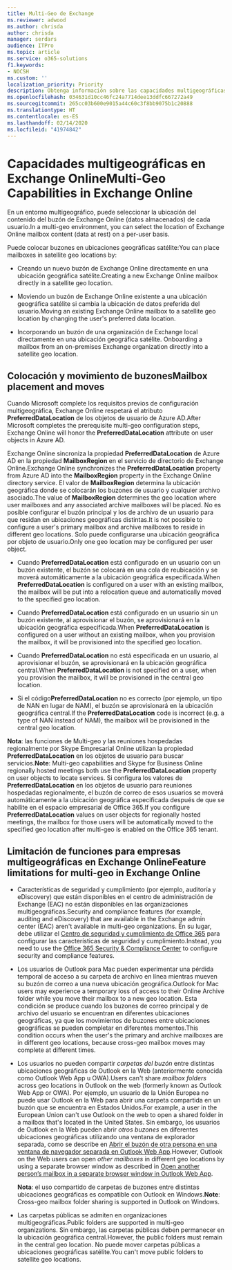 ```yaml
---
title: Multi-Geo de Exchange
ms.reviewer: adwood
ms.author: chrisda
author: chrisda
manager: serdars
audience: ITPro
ms.topic: article
ms.service: o365-solutions
f1.keywords:
- NOCSH
ms.custom: ''
localization_priority: Priority
description: Obtenga información sobre las capacidades multigeográficas en Exchange Online
ms.openlocfilehash: 034631d10cc46fc24a7714dee13ddfc667272a49
ms.sourcegitcommit: 265cc03b600e9015a44c60c3f8bb9075b1c20888
ms.translationtype: HT
ms.contentlocale: es-ES
ms.lasthandoff: 02/14/2020
ms.locfileid: "41974842"
---
```

# <a name="multi-geo-capabilities-in-exchange-online"></a><span data-ttu-id="596fd-103">Capacidades multigeográficas en Exchange Online</span><span class="sxs-lookup"><span data-stu-id="596fd-103">Multi-Geo Capabilities in Exchange Online</span></span>

<span data-ttu-id="596fd-104">En un entorno multigeográfico, puede seleccionar la ubicación del contenido del buzón de Exchange Online (datos almacenados) de cada usuario.</span><span class="sxs-lookup"><span data-stu-id="596fd-104">In a multi-geo environment, you can select the location of Exchange Online mailbox content (data at rest) on a per-user basis.</span></span>

<span data-ttu-id="596fd-105">Puede colocar buzones en ubicaciones geográficas satélite:</span><span class="sxs-lookup"><span data-stu-id="596fd-105">You can place mailboxes in satellite geo locations by:</span></span>

- <span data-ttu-id="596fd-106">Creando un nuevo buzón de Exchange Online directamente en una ubicación geográfica satélite.</span><span class="sxs-lookup"><span data-stu-id="596fd-106">Creating a new Exchange Online mailbox directly in a satellite geo location.</span></span>

- <span data-ttu-id="596fd-107">Moviendo un buzón de Exchange Online existente a una ubicación geográfica satélite si cambia la ubicación de datos preferida del usuario.</span><span class="sxs-lookup"><span data-stu-id="596fd-107">Moving an existing Exchange Online mailbox to a satellite geo location by changing the user's preferred data location.</span></span>

- <span data-ttu-id="596fd-108">Incorporando un buzón de una organización de Exchange local directamente en una ubicación geográfica satélite. </span><span class="sxs-lookup"><span data-stu-id="596fd-108">Onboarding a mailbox from an on-premises Exchange organization directly into a satellite geo location.</span></span>

## <a name="mailbox-placement-and-moves"></a><span data-ttu-id="596fd-109">Colocación y movimiento de buzones</span><span class="sxs-lookup"><span data-stu-id="596fd-109">Mailbox placement and moves</span></span>

<span data-ttu-id="596fd-110">Cuando Microsoft complete los requisitos previos de configuración multigeográfica, Exchange Online respetará el atributo **PreferredDataLocation** de los objetos de usuario de Azure AD.</span><span class="sxs-lookup"><span data-stu-id="596fd-110">After Microsoft completes the prerequisite multi-geo configuration steps, Exchange Online will honor the **PreferredDataLocation** attribute on user objects in Azure AD.</span></span>

<span data-ttu-id="596fd-111">Exchange Online sincroniza la propiedad **PreferredDataLocation** de Azure AD en la propiedad **MailboxRegion** en el servicio de directorio de Exchange Online.</span><span class="sxs-lookup"><span data-stu-id="596fd-111">Exchange Online synchronizes the **PreferredDataLocation** property from Azure AD into the **MailboxRegion** property in the Exchange Online directory service.</span></span> <span data-ttu-id="596fd-112">El valor de **MailboxRegion** determina la ubicación geográfica donde se colocarán los buzones de usuario y cualquier archivo asociado.</span><span class="sxs-lookup"><span data-stu-id="596fd-112">The value of **MailboxRegion** determines the geo location where user mailboxes and any associated archive mailboxes will be placed.</span></span> <span data-ttu-id="596fd-113">No es posible configurar el buzón principal y los de archivo de un usuario para que residan en ubicaciones geográficas distintas.</span><span class="sxs-lookup"><span data-stu-id="596fd-113">It is not possible to configure a user's primary mailbox and archive mailboxes to reside in different geo locations.</span></span> <span data-ttu-id="596fd-114">Solo puede configurarse una ubicación geográfica por objeto de usuario.</span><span class="sxs-lookup"><span data-stu-id="596fd-114">Only one geo location may be configured per user object.</span></span>

- <span data-ttu-id="596fd-115">Cuando **PreferredDataLocation** está configurado en un usuario con un buzón existente, el buzón se colocará en una cola de reubicación y se moverá automáticamente a la ubicación geográfica especificada.</span><span class="sxs-lookup"><span data-stu-id="596fd-115">When **PreferredDataLocation** is configured on a user with an existing mailbox, the mailbox will be put into a relocation queue and automatically moved to the specified geo location.</span></span>

- <span data-ttu-id="596fd-116">Cuando **PreferredDataLocation** está configurado en un usuario sin un buzón existente, al aprovisionar el buzón, se aprovisionará en la ubicación geográfica especificada.</span><span class="sxs-lookup"><span data-stu-id="596fd-116">When **PreferredDataLocation** is configured on a user without an existing mailbox, when you provision the mailbox, it will be provisioned into the specified geo location.</span></span>

- <span data-ttu-id="596fd-117">Cuando **PreferredDataLocation** no está especificada en un usuario, al aprovisionar el buzón, se aprovisionará en la ubicación geográfica central.</span><span class="sxs-lookup"><span data-stu-id="596fd-117">When **PreferredDataLocation** is not specified on a user, when you provision the mailbox, it will be provisioned in the central geo location.</span></span>

- <span data-ttu-id="596fd-118">Si el código**PreferredDataLocation** no es correcto (por ejemplo, un tipo de NAN en lugar de NAM), el buzón se aprovisionará en la ubicación geográfica central.</span><span class="sxs-lookup"><span data-stu-id="596fd-118">If the **PreferredDataLocation** code is incorrect (e.g. a type of NAN instead of NAM), the mailbox will be provisioned in the central geo location.</span></span>

<span data-ttu-id="596fd-119">**Nota**: las funciones de Multi-geo y las reuniones hospedadas regionalmente por Skype Empresarial Online utilizan la propiedad **PreferredDataLocation** en los objetos de usuario para buscar servicios.</span><span class="sxs-lookup"><span data-stu-id="596fd-119">**Note**: Multi-geo capabilities and Skype for Business Online regionally hosted meetings both use the **PreferredDataLocation** property on user objects to locate services.</span></span> <span data-ttu-id="596fd-120">Si configura los valores de **PreferredDataLocation** en los objetos de usuario para reuniones hospedadas regionalmente, el buzón de correo de esos usuarios se moverá automáticamente a la ubicación geográfica especificada después de que se habilite en el espacio empresarial de Office 365.</span><span class="sxs-lookup"><span data-stu-id="596fd-120">If you configure **PreferredDataLocation** values on user objects for regionally hosted meetings, the mailbox for those users will be automatically moved to the specified geo location after multi-geo is enabled on the Office 365 tenant.</span></span>

## <a name="feature-limitations-for-multi-geo-in-exchange-online"></a><span data-ttu-id="596fd-121">Limitación de funciones para empresas multigeográficas en Exchange Online</span><span class="sxs-lookup"><span data-stu-id="596fd-121">Feature limitations for multi-geo in Exchange Online</span></span>

- <span data-ttu-id="596fd-122">Características de seguridad y cumplimiento (por ejemplo, auditoría y eDiscovery) que están disponibles en el centro de administración de Exchange (EAC) no están disponibles en las organizaciones multigeográficas.</span><span class="sxs-lookup"><span data-stu-id="596fd-122">Security and compliance features (for example, auditing and eDiscovery) that are available in the Exchange admin center (EAC) aren't available in multi-geo organizations.</span></span> <span data-ttu-id="596fd-123">En su lugar, debe utilizar el [Centro de seguridad y cumplimiento de Office 365](https://support.office.com/article/7e696a40-b86b-4a20-afcc-559218b7b1b8) para configurar las características de seguridad y cumplimiento.</span><span class="sxs-lookup"><span data-stu-id="596fd-123">Instead, you need to use the [Office 365 Security & Compliance Center](https://support.office.com/article/7e696a40-b86b-4a20-afcc-559218b7b1b8) to configure security and compliance features.</span></span>

- <span data-ttu-id="596fd-124">Los usuarios de Outlook para Mac pueden experimentar una pérdida temporal de acceso a su carpeta de archivo en línea mientras mueven su buzón de correo a una nueva ubicación geográfica.</span><span class="sxs-lookup"><span data-stu-id="596fd-124">Outlook for Mac users may experience a temporary loss of access to their Online Archive folder while you move their mailbox to a new geo location.</span></span> <span data-ttu-id="596fd-125">Esta condición se produce cuando los buzones de correo principal y de archivo del usuario se encuentran en diferentes ubicaciones geográficas, ya que los movimientos de buzones entre ubicaciones geográficas se pueden completar en diferentes momentos.</span><span class="sxs-lookup"><span data-stu-id="596fd-125">This condition occurs when the user's the primary and archive mailboxes are in different geo locations, because cross-geo mailbox moves may complete at different times.</span></span>

- <span data-ttu-id="596fd-126">Los usuarios no pueden compartir *carpetas del buzón* entre distintas ubicaciones geográficas de Outlook en la Web (anteriormente conocida como Outlook Web App u OWA).</span><span class="sxs-lookup"><span data-stu-id="596fd-126">Users can't share *mailbox folders* across geo locations in Outlook on the web (formerly known as Outlook Web App or OWA).</span></span> <span data-ttu-id="596fd-127">Por ejemplo, un usuario de la Unión Europea no puede usar Outlook en la Web para abrir una carpeta compartida en un buzón que se encuentra en Estados Unidos.</span><span class="sxs-lookup"><span data-stu-id="596fd-127">For example, a user in the European Union can't use Outlook on the web to open a shared folder in a mailbox that's located in the United States.</span></span> <span data-ttu-id="596fd-128">Sin embargo, los usuarios de Outlook en la Web pueden abrir *otros buzones* en diferentes ubicaciones geográficas utilizando una ventana de explorador separada, como se describe en [Abrir el buzón de otra persona en una ventana de navegador separada en Outlook Web App](https://support.office.com/article/A909AD30-E413-40B5-A487-0EA70B763081#__toc372210362).</span><span class="sxs-lookup"><span data-stu-id="596fd-128">However, Outlook on the Web users can open *other mailboxes* in different geo locations by using a separate browser window as described in [Open another person’s mailbox in a separate browser window in Outlook Web App](https://support.office.com/article/A909AD30-E413-40B5-A487-0EA70B763081#__toc372210362).</span></span>

  <span data-ttu-id="596fd-129">**Nota**: el uso compartido de carpetas de buzones entre distintas ubicaciones geográficas es compatible con Outlook en Windows.</span><span class="sxs-lookup"><span data-stu-id="596fd-129">**Note**: Cross-geo mailbox folder sharing is supported in Outlook on Windows.</span></span>

- <span data-ttu-id="596fd-130">Las carpetas públicas se admiten en organizaciones multigeográficas.</span><span class="sxs-lookup"><span data-stu-id="596fd-130">Public folders are supported in multi-geo organizations.</span></span> <span data-ttu-id="596fd-131">Sin embargo, las carpetas públicas deben permanecer en la ubicación geográfica central.</span><span class="sxs-lookup"><span data-stu-id="596fd-131">However, the public folders must remain in the central geo location.</span></span> <span data-ttu-id="596fd-132">No puede mover carpetas públicas a ubicaciones geográficas satélite.</span><span class="sxs-lookup"><span data-stu-id="596fd-132">You can't move public folders to satellite geo locations.</span></span>
